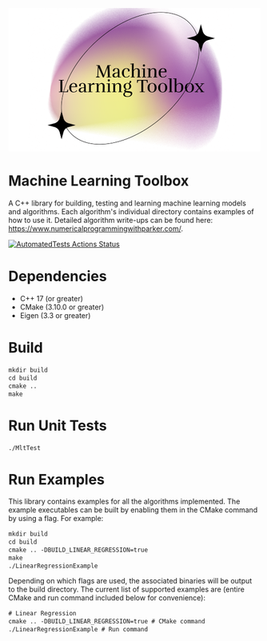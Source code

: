 ![image](https://github.com/ParkerBarrett959/MachineLearningToolbox/blob/main/doc/MLTLogo.PNG)
# Machine Learning Toolbox
A C++ library for building, testing and learning machine learning models and algorithms. Each algorithm's individual directory contains examples of how to use it. Detailed algorithm write-ups can be found here: https://www.numericalprogrammingwithparker.com/.

[![AutomatedTests Actions Status](https://github.com/ParkerBarrett959/MachineLearningToolbox/workflows/MachineLearningToolbox-master/badge.svg)](https://github.com/ParkerBarrett959/MachineLearningToolbox/actions)

# Dependencies
* C++ 17 (or greater) <br />
* CMake (3.10.0 or greater) <br />
* Eigen (3.3 or greater) <br />

# Build
```
mkdir build
cd build
cmake ..
make
```
# Run Unit Tests
```
./MltTest
```

# Run Examples

This library contains examples for all the algorithms implemented. The example executables can be built by enabling them in the CMake command by using a flag. For example:

```
mkdir build
cd build
cmake .. -DBUILD_LINEAR_REGRESSION=true
make
./LinearRegressionExample
```

Depending on which flags are used, the associated binaries will be output to the build directory. The current list of supported examples are (entire CMake and run command included below for convenience):

```
# Linear Regression
cmake .. -DBUILD_LINEAR_REGRESSION=true # CMake command
./LinearRegressionExample # Run command
```
